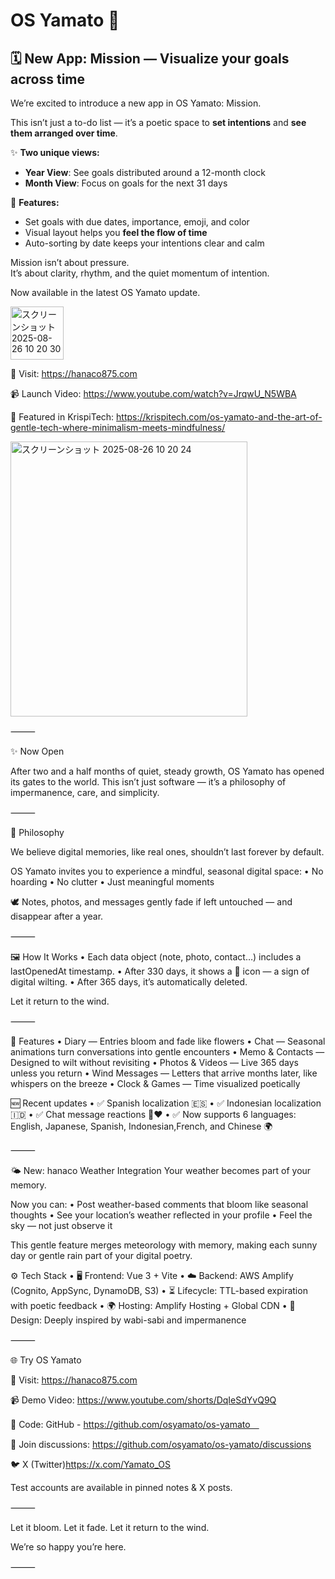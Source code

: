 # OS Yamato 🌸

## 🗓️ New App: Mission — Visualize your goals across time

We’re excited to introduce a new app in OS Yamato: Mission.

This isn’t just a to-do list — it’s a poetic space to **set intentions** and **see them arranged over time**.

✨ **Two unique views:**
- **Year View**: See goals distributed around a 12-month clock
- **Month View**: Focus on goals for the next 31 days

🌸 **Features:**
- Set goals with due dates, importance, emoji, and color
- Visual layout helps you **feel the flow of time**
- Auto-sorting by date keeps your intentions clear and calm

Mission isn’t about pressure.  
It’s about clarity, rhythm, and the quiet momentum of intention.

Now available in the latest OS Yamato update.

<img width="85" height="85" alt="スクリーンショット 2025-08-26 10 20 30" src="https://github.com/user-attachments/assets/ecd6005b-6b55-4788-ba3f-84261fc1c422" />



🔗 Visit: https://hanaco875.com

📹 Launch Video: https://www.youtube.com/watch?v=JrqwU_N5WBA

📰 Featured in KrispiTech: https://krispitech.com/os-yamato-and-the-art-of-gentle-tech-where-minimalism-meets-mindfulness/




<img width="379" height="440" alt="スクリーンショット 2025-08-26 10 20 24" src="https://github.com/user-attachments/assets/92bc2565-6159-4a9a-8715-4500f016e3a6" />

⸻

✨ Now Open

After two and a half months of quiet, steady growth, OS Yamato has opened its gates to the world.
This isn’t just software — it’s a philosophy of impermanence, care, and simplicity.

⸻

🌿 Philosophy

We believe digital memories, like real ones, shouldn’t last forever by default.

OS Yamato invites you to experience a mindful, seasonal digital space:
	•	No hoarding
	•	No clutter
	•	Just meaningful moments

🕊️ Notes, photos, and messages gently fade if left untouched — and disappear after a year.

⸻

🖼️ How It Works
	•	Each data object (note, photo, contact…) includes a lastOpenedAt timestamp.
	•	After 330 days, it shows a 🥀 icon — a sign of digital wilting.
	•	After 365 days, it’s automatically deleted.

Let it return to the wind.

⸻

🌸 Features
	•	Diary — Entries bloom and fade like flowers
	•	Chat — Seasonal animations turn conversations into gentle encounters
	•	Memo & Contacts — Designed to wilt without revisiting
	•	Photos & Videos — Live 365 days unless you return
	•	Wind Messages — Letters that arrive months later, like whispers on the breeze
	•	Clock & Games — Time visualized poetically

🆕 Recent updates
	•	✅ Spanish localization 🇪🇸
	•	✅ Indonesian localization 🇮🇩
	•	✅ Chat message reactions 💬❤️
	•	✅ Now supports 6 languages: English, Japanese, Spanish, Indonesian,French, and Chinese 🌍
 
⸻

🌤️ New: hanaco Weather Integration
Your weather becomes part of your memory.

Now you can:
	•	Post weather-based comments that bloom like seasonal thoughts
	•	See your location’s weather reflected in your profile
	•	Feel the sky — not just observe it

This gentle feature merges meteorology with memory, making each sunny day or gentle rain part of your digital poetry.


⚙️ Tech Stack
	•	🖥️ Frontend: Vue 3 + Vite
	•	☁️ Backend: AWS Amplify (Cognito, AppSync, DynamoDB, S3)
	•	⏳ Lifecycle: TTL-based expiration with poetic feedback
	•	🌍 Hosting: Amplify Hosting + Global CDN
	•	🎨 Design: Deeply inspired by wabi-sabi and impermanence

⸻

🌐 Try OS Yamato

📲 Visit: https://hanaco875.com

📹 Demo Video: https://www.youtube.com/shorts/DqIeSdYvQ9Q

📘 Code: GitHub - https://github.com/osyamato/os-yamato　

💬 Join discussions: https://github.com/osyamato/os-yamato/discussions

🐦 X (Twitter)https://x.com/Yamato_OS


Test accounts are available in pinned notes & X posts.

⸻

Let it bloom.
Let it fade.
Let it return to the wind.

We’re so happy you’re here.

⸻
